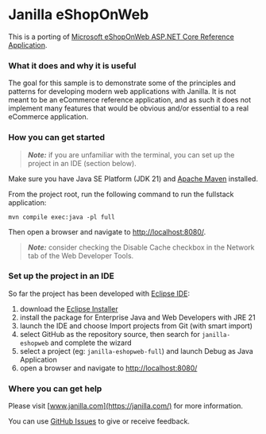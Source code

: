 # Janilla eShopOnWeb

This is a porting of [Microsoft eShopOnWeb ASP.NET Core Reference Application](https://github.com/dotnet-architecture/eShopOnWeb).

### What it does and why it is useful

The goal for this sample is to demonstrate some of the principles and patterns for developing modern web applications with Janilla. It is not meant to be an eCommerce reference application, and as such it does not implement many features that would be obvious and/or essential to a real eCommerce application.

### How you can get started

> **_Note:_**  if you are unfamiliar with the terminal, you can set up the project in an IDE (section below).

Make sure you have Java SE Platform (JDK 21) and [Apache Maven](https://maven.apache.org/install.html) installed.

From the project root, run the following command to run the fullstack application:

```shell
mvn compile exec:java -pl full
```

Then open a browser and navigate to <http://localhost:8080/>.

> **_Note:_**  consider checking the Disable Cache checkbox in the Network tab of the Web Developer Tools.

### Set up the project in an IDE

So far the project has been developed with [Eclipse IDE](https://eclipseide.org/):

1. download the [Eclipse Installer](https://www.eclipse.org/downloads/packages/installer)
2. install the package for Enterprise Java and Web Developers with JRE 21
3. launch the IDE and choose Import projects from Git (with smart import)
4. select GitHub as the repository source, then search for `janilla-eshopweb` and complete the wizard
5. select a project (eg: `janilla-eshopweb-full`) and launch Debug as Java Application
6. open a browser and navigate to <http://localhost:8080/>

### Where you can get help

Please visit [www.janilla.com](https://janilla.com/) for more information.

You can use [GitHub Issues](https://github.com/diego-schivo/janilla-eshopweb/issues) to give or receive feedback.

